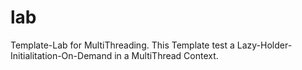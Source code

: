 #  lab

Template-Lab for MultiThreading. This Template test a Lazy-Holder-Initialitation-On-Demand in a MultiThread Context.